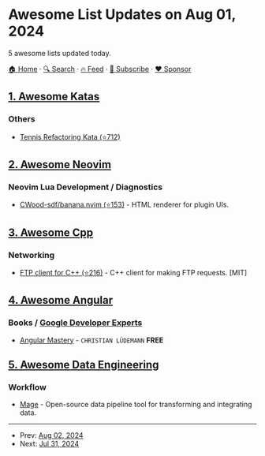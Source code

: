 # Awesome List Updates on Aug 01, 2024

5 awesome lists updated today.

[🏠 Home](/README.md) · [🔍 Search](https://www.trackawesomelist.com/search/) · [🔥 Feed](https://www.trackawesomelist.com/rss.xml) · [📮 Subscribe](https://trackawesomelist.us17.list-manage.com/subscribe?u=d2f0117aa829c83a63ec63c2f&id=36a103854c) · [❤️  Sponsor](https://github.com/sponsors/theowenyoung)



## [1. Awesome Katas](/content/gamontal/awesome-katas/README.md)

### Others

*   [Tennis Refactoring Kata (⭐712)](https://github.com/emilybache/Tennis-Refactoring-Kata)

## [2. Awesome Neovim](/content/rockerBOO/awesome-neovim/README.md)

### Neovim Lua Development / Diagnostics

*   [CWood-sdf/banana.nvim (⭐153)](https://github.com/CWood-sdf/banana.nvim) - HTML renderer for plugin UIs.

## [3. Awesome Cpp](/content/fffaraz/awesome-cpp/README.md)

### Networking

*   [FTP client for C++ (⭐216)](https://github.com/embeddedmz/ftpclient-cpp) - C++ client for making FTP requests. \[MIT]

## [4. Awesome Angular](/content/PatrickJS/awesome-angular/README.md)

### Books / [Google Developer Experts](https://developers.google.com/experts/all/technology/web-technologies)

*   [Angular Mastery](https://christianlydemann.com/angular-mastery-book/) - `CHRISTIAN LÜDEMANN` **FREE**

## [5. Awesome Data Engineering](/content/igorbarinov/awesome-data-engineering/README.md)

### Workflow

*   [Mage](https://www.mage.ai) - Open-source data pipeline tool for transforming and integrating data.

---

- Prev: [Aug 02, 2024](/content/2024/08/02/README.md)
- Next: [Jul 31, 2024](/content/2024/07/31/README.md)